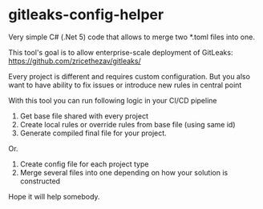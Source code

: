 # gitleaks-config-helper

Very simple C# (.Net 5) code that allows to merge two *.toml files into one.

This tool's goal is to allow enterprise-scale deployment of GitLeaks: https://github.com/zricethezav/gitleaks/

Every project is different and requires custom configuration. But you also want to have ability to fix issues or introduce new rules in central point

With this tool you can run following logic in your CI/CD pipeline 

1. Get base file shared with every project
2. Create local rules or override rules from base file (using same id)
3. Generate compiled final file for your project.

Or.

1. Create config file for each project type 
2. Merge several files into one depending on how your solution is constructed

Hope it will help somebody.

